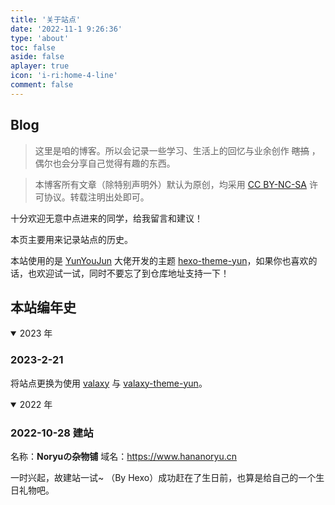 ```yaml
---
title: '关于站点'
date: '2022-11-1 9:26:36'
type: 'about'
toc: false
aside: false
aplayer: true
icon: 'i-ri:home-4-line'
comment: false
---
```


<meting-js
 id="28592474"
 server="netease"
 type="song"
 theme="#C20C0C">
</meting-js>

## Blog

> 这里是咱的博客。所以会记录一些学习、生活上的回忆与业余创作 ~~瞎搞~~ ，偶尔也会分享自己觉得有趣的东西。

> 本博客所有文章（除特别声明外）默认为原创，均采用 [CC BY-NC-SA](https://creativecommons.org/licenses/by-nc-sa/4.0/deed.zh) 许可协议。转载注明出处即可。

十分欢迎无意中点进来的同学，给我留言和建议！

本页主要用来记录站点的历史。

本站使用的是 [YunYouJun](https://github.com/YunYouJun) 大佬开发的主题 [hexo-theme-yun](https://github.com/YunYouJun/hexo-theme-yun/)，如果你也喜欢的话，也欢迎试一试，同时不要忘了到仓库地址支持一下！

## 本站编年史

<details open>
<summary>2023 年</summary>

### 2023-2-21

将站点更换为使用 [valaxy](https://github.com/YunYouJun/valaxy) 与 [valaxy-theme-yun](https://github.com/YunYouJun/valaxy/tree/main/packages/valaxy-theme-yun)。

</details>

<details open>
<summary>2022 年</summary>

### 2022-10-28 建站

名称：**Noryuの杂物铺**
域名：<https://www.hananoryu.cn>

一时兴起，故建站一试~ （By Hexo）成功赶在了生日前，也算是给自己的一个生日礼物吧。

</details>
